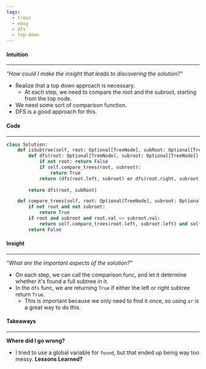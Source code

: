 ```yaml
---
tags:
  - trees
  - easy
  - dfs
  - top-down
---
```

#### Intuition
---
_"How could I make the insight that leads to discovering the solution?"_
- Realize that a top down approach is necessary.
	- At each step, we  need to compare the root and the subroot, starting from the top node.
- We need some sort of comparison function.
- DFS is a good approach for this.

#### Code
---

```python
class Solution:
    def isSubtree(self, root: Optional[TreeNode], subRoot: Optional[TreeNode]) -> bool:
        def dfs(root: Optional[TreeNode], subroot: Optional[TreeNode]):
            if not root: return False
            if self.compare_trees(root, subroot):
                return True
            return (dfs(root.left, subroot) or dfs(root.right, subroot))
        
        return dfs(root, subRoot)

    def compare_trees(self, root: Optional[TreeNode], subroot: Optional[TreeNode]) -> bool:
        if not root and not subroot:
            return True
        if root and subroot and root.val == subroot.val:
            return self.compare_trees(root.left, subroot.left) and self.compare_trees(root.right, subroot.right)
        return False
```

#### Insight  
---
_"What are the important aspects of the solution?"_
- On each step, we can call the comparison func, and let it determine whether it's found a full subtree in it.
- In the `dfs` func, we are returning `True` if either the left or right subtree return `True`.
	- This is important because we only need to find it once, so using `or` is a great way to do this.

#### Takeaways
---
**Where did I go wrong?**
- I tried to use a global variable for `found`, but that ended up being way too messy.
**Lessons Learned?**
